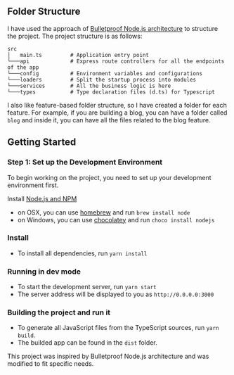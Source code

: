 ## Folder Structure
I have used the approach of [Bulletproof Node.js architecture](https://softwareontheroad.com/ideal-nodejs-project-structure/) to structure the project. The project structure is as follows:

```
src
│   main.ts         # Application entry point
└───api             # Express route controllers for all the endpoints of the app
└───config          # Environment variables and configurations
└───loaders         # Split the startup process into modules
└───services        # All the business logic is here
└───types           # Type declaration files (d.ts) for Typescript

```
I also like feature-based folder structure, so I have created a folder for each feature. For example, if you are building a blog, you can have a folder called `blog` and inside it, you can have all the files related to the blog feature.

## Getting Started

### Step 1: Set up the Development Environment

To begin working on the project, you need to set up your development environment first.

Install [Node.js and NPM](https://nodejs.org/en/download/)

- on OSX, you can use [homebrew](http://brew.sh) and run `brew install node`
- on Windows, you can use [chocolatey](https://chocolatey.org/) and run `choco install nodejs`

### Install

- To install all dependencies, run `yarn install`

### Running in dev mode

- To start the development server, run `yarn start`
- The server address will be displayed to you as `http://0.0.0.0:3000`

### Building the project and run it

- To generate all JavaScript files from the TypeScript sources, run `yarn build`.
- The builded app can be found in the `dist` folder.

This project was inspired by Bulletproof Node.js architecture and was modified to fit specific needs.